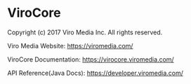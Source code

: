 ViroCore
=====================

Copyright (c) 2017 Viro Media Inc. All rights reserved.

Viro Media Website: https://viromedia.com/

ViroCore Documentation: https://virocore.viromedia.com/

API Reference(Java Docs): https://developer.viromedia.com/
 
